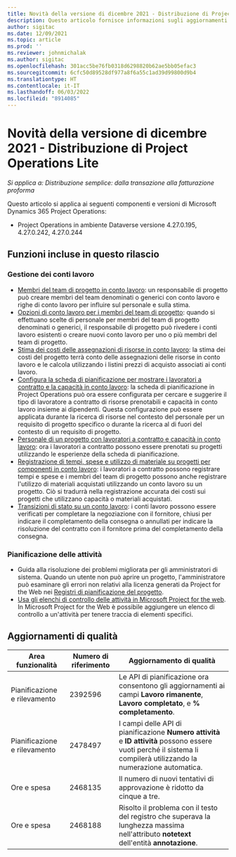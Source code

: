 ```yaml
---
title: Novità della versione di dicembre 2021 - Distribuzione di Project Operations Lite
description: Questo articolo fornisce informazioni sugli aggiornamenti di qualità disponibili nella versione di dicembre 2021 della distribuzione lite di Project Operations.
author: sigitac
ms.date: 12/09/2021
ms.topic: article
ms.prod: ''
ms.reviewer: johnmichalak
ms.author: sigitac
ms.openlocfilehash: 301acc5be76fb0318d6298820b62ae5bb05efac3
ms.sourcegitcommit: 6cfc50d89528df977a8f6a55c1ad39d99800d9b4
ms.translationtype: HT
ms.contentlocale: it-IT
ms.lasthandoff: 06/03/2022
ms.locfileid: "8914085"
---
```

# <a name="whats-new-december-2021---project-operations-lite-deployment"></a>Novità della versione di dicembre 2021 - Distribuzione di Project Operations Lite

_Si applica a: Distribuzione semplice: dalla transazione alla fatturazione proforma_

Questo articolo si applica ai seguenti componenti e versioni di Microsoft Dynamics 365 Project Operations:

- Project Operations in ambiente Dataverse versione 4.27.0.195, 4.27.0.242, 4.27.0.244


## <a name="features-included-in-this-release"></a>Funzioni incluse in questo rilascio

### <a name="subcontract-management"></a>Gestione dei conti lavoro 

- [Membri del team di progetto in conto lavoro](../subcontracting/subcontracting-project-team-members.md): un responsabile di progetto può creare membri del team denominati o generici con conto lavoro e righe di conto lavoro per influire sul personale e sulla stima.
- [Opzioni di conto lavoro per i membri del team di progetto](../subcontracting/subcon-options.md): quando si effettuano scelte di personale per membri del team di progetto denominati o generici, il responsabile di progetto può rivedere i conti lavoro esistenti o creare nuovi conto lavoro per uno o più membri del team di progetto. 
- [Stima dei costi delle assegnazioni di risorse in conto lavoro](../subcontracting/costing-subcon-ra.md): la stima dei costi del progetto terrà conto delle assegnazioni delle risorse in conto lavoro e le calcola utilizzando i listini prezzi di acquisto associati ai conti lavoro. 
- [Configura la scheda di pianificazione per mostrare i lavoratori a contratto e la capacità in conto lavoro](../subcontracting/configure-sb-subcon.md): la scheda di pianificazione in Project Operations può ora essere configurata per cercare e suggerire il tipo di lavoratore a contratto di risorse prenotabili e capacità in conto lavoro insieme ai dipendenti. Questa configurazione può essere applicata durante la ricerca di risorse nel contesto del personale per un requisito di progetto specifico o durante la ricerca al di fuori del contesto di un requisito di progetto.
- [Personale di un progetto con lavoratori a contratto e capacità in conto lavoro](../subcontracting/staffing-cw.md): ora i lavoratori a contratto possono essere prenotati su progetti utilizzando le esperienze della scheda di pianificazione.
- [Registrazione di tempi, spese e utilizzo di materiale su progetti per componenti in conto lavoro](../subcontracting/recording-subcon-actuals.md): i lavoratori a contratto possono registrare tempi e spese e i membri del team di progetto possono anche registrare l'utilizzo di materiali acquistati utilizzando un conto lavoro su un progetto. Ciò si tradurrà nella registrazione accurata dei costi sui progetti che utilizzano capacità o materiali acquistati.
- [Transizioni di stato su un conto lavoro](../subcontracting/subcon-states.md): i conti lavoro possono essere verificati per completare la negoziazione con il fornitore, chiusi per indicare il completamento della consegna o annullati per indicare la risoluzione del contratto con il fornitore prima del completamento della consegna.

### <a name="task-planning"></a>Pianificazione delle attività
- Guida alla risoluzione dei problemi migliorata per gli amministratori di sistema. Quando un utente non può aprire un progetto, l'amministratore può esaminare gli errori non relativi alla licenza generati da Project for the Web nei [Registri di pianificazione del progetto](../../project-management/schedule-api-logs.md).
- [Usa gli elenchi di controllo delle attività in Microsoft Project for the web](https://support.microsoft.com/en-us/office/use-task-checklists-in-microsoft-project-for-the-web-c69bcf73-5c75-4ad3-9893-6d6f92360e9c). In Microsoft Project for the Web è possibile aggiungere un elenco di controllo a un'attività per tenere traccia di elementi specifici.

## <a name="quality-updates"></a>Aggiornamenti di qualità

| **Area funzionalità** | **Numero di riferimento** | **Aggiornamento di qualità** |
| --- | --- | --- |
| Pianificazione e rilevamento | 2392596 | Le API di pianificazione ora consentono gli aggiornamenti ai campi **Lavoro rimanente**, **Lavoro completato**, e **% completamento**. |
| Pianificazione e rilevamento | 2478497 | I campi delle API di pianificazione **Numero attività** e **ID attività** possono essere vuoti perché il sistema li compilerà utilizzando la numerazione automatica.|
| Ore e spesa | 2468135 | Il numero di nuovi tentativi di approvazione è ridotto da cinque a tre. |
| Ore e spesa | 2468188 | Risolto il problema con il testo del registro che superava la lunghezza massima nell'attributo **notetext** dell'entità **annotazione**. |
